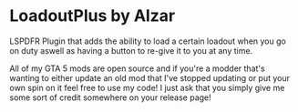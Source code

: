 # LoadoutPlus by Alzar
LSPDFR Plugin that adds the ability to load a certain loadout when you go on duty aswell as having a button to re-give it to you at any time.

All of my GTA 5 mods are open source and if you're a modder that's wanting to either update an old mod that I've stopped updating or put your own spin on it feel free to use my code! I just ask that you simply give me some sort of credit somewhere on your release page!

